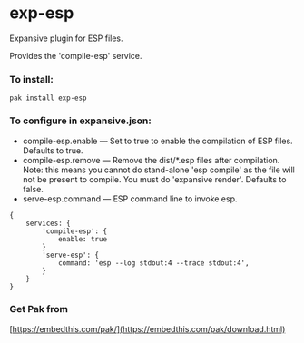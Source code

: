 exp-esp
===

Expansive plugin for ESP files.

Provides the 'compile-esp' service.

### To install:

    pak install exp-esp

### To configure in expansive.json:

* compile-esp.enable &mdash; Set to true to enable the compilation of ESP files. Defaults to true.
* compile-esp.remove &mdash; Remove the dist/*.esp files after compilation. Note: this 
    means you cannot do stand-alone 'esp compile' as the file will not be present to compile.
    You must do 'expansive render'. Defaults to false.
* serve-esp.command &mdash; ESP command line to invoke esp.

```
{
    services: {
        'compile-esp': {
            enable: true
        }
        'serve-esp': {
            command: 'esp --log stdout:4 --trace stdout:4',
        }
    }
}
```

### Get Pak from

[https://embedthis.com/pak/](https://embedthis.com/pak/download.html)

